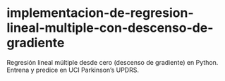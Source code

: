 # implementacion-de-regresion-lineal-multiple-con-descenso-de-gradiente
Regresión lineal múltiple desde cero (descenso de gradiente) en Python. Entrena y predice en UCI Parkinson’s UPDRS.
